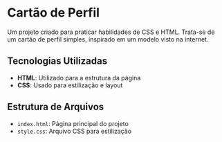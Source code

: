 # Cartão de Perfil

Um projeto criado para praticar habilidades de CSS e HTML. Trata-se de um cartão de perfil simples, inspirado em um modelo visto na internet.

## Tecnologias Utilizadas

- **HTML**: Utilizado para a estrutura da página
- **CSS**: Usado para estilização e layout

## Estrutura de Arquivos

- `index.html`: Página principal do projeto
- `style.css`: Arquivo CSS para estilização

